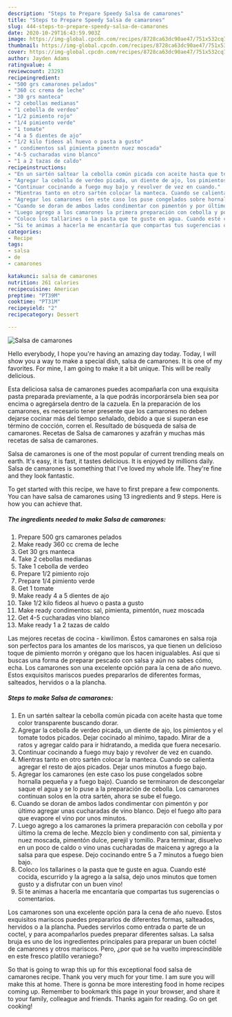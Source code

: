 ```yaml
---
description: "Steps to Prepare Speedy Salsa de camarones"
title: "Steps to Prepare Speedy Salsa de camarones"
slug: 444-steps-to-prepare-speedy-salsa-de-camarones
date: 2020-10-29T16:43:59.903Z
image: https://img-global.cpcdn.com/recipes/8728ca63dc90ae47/751x532cq70/salsa-de-camarones-foto-principal.jpg
thumbnail: https://img-global.cpcdn.com/recipes/8728ca63dc90ae47/751x532cq70/salsa-de-camarones-foto-principal.jpg
cover: https://img-global.cpcdn.com/recipes/8728ca63dc90ae47/751x532cq70/salsa-de-camarones-foto-principal.jpg
author: Jayden Adams
ratingvalue: 4
reviewcount: 23293
recipeingredient:
- "500 grs camarones pelados"
- "360 cc crema de leche"
- "30 grs manteca"
- "2 cebollas medianas"
- "1 cebolla de verdeo"
- "1/2 pimiento rojo"
- "1/4 pimiento verde"
- "1 tomate"
- "4 a 5 dientes de ajo"
- "1/2 kilo fideos al huevo o pasta a gusto"
- " condimentos sal pimienta pimentn nuez moscada"
- "4-5 cucharadas vino blanco"
- "1 a 2 tazas de caldo"
recipeinstructions:
- "En un sartén saltear la cebolla común picada con aceite hasta que tome color transparente buscando dorar."
- "Agregar la cebolla de verdeo picada, un diente de ajo, los pimientos y el tomate todos picados. Dejar cocinado al mínimo, tapado. Mirar de a ratos y agregar caldo para ir hidratando, a medida que fuera necesario."
- "Continuar cocinando a fuego muy bajo y revolver de vez en cuando."
- "Mientras tanto en otro sartén colocar la manteca. Cuando se calienta agregar el resto de ajos picados. Dejar unos minutos a fuego bajo."
- "Agregar los camarones (en este caso los puse congelados sobre hornalla pequeña y a fuego bajo). Cuando se terminaron de descongelar saque el agua y se lo puse a la preparación de cebolla. Los camarones continuan solos en la otra sartén, ahora se sube el fuego."
- "Cuando se doran de ambos lados condimentar con pimentón y por último agregar unas cucharadas de vino blanco. Dejo el fuego alto para que evapore el vino por unos minutos."
- "Luego agrego a los camarones la primera preparación con cebolla y por último la crema de leche. Mezclo bien y condimento con sal, pimienta y nuez moscada, pimentón dulce, perejil y tomillo. Para terminar, disuelvo en un poco de caldo o vino unas cucharadas de maicena y agrego a la salsa para que espese. Dejo cocinando entre 5 a 7 minutos a fuego bien bajo."
- "Coloco los tallarines o la pasta que te guste en agua. Cuando esté cocida, escurrido y la agrego a la salsa, dejo unos minutos que tomen gusto y a disfrutar con un buen vino!"
- "Si te animas a hacerla me encantaría que compartas tus sugerencias o comentarios."
categories:
- Recipe
tags:
- salsa
- de
- camarones

katakunci: salsa de camarones 
nutrition: 261 calories
recipecuisine: American
preptime: "PT39M"
cooktime: "PT31M"
recipeyield: "2"
recipecategory: Dessert

---
```



![Salsa de camarones](https://img-global.cpcdn.com/recipes/8728ca63dc90ae47/751x532cq70/salsa-de-camarones-foto-principal.jpg)

Hello everybody, I hope you're having an amazing day today. Today, I will show you a way to make a special dish, salsa de camarones. It is one of my favorites. For mine, I am going to make it a bit unique. This will be really delicious.

Esta deliciosa salsa de camarones puedes acompañarla con una exquisita pasta preparada previamente, a la que podrás incorporársela bien sea por encima o agregársela dentro de la cazuela. En la preparación de los camarones, es necesario tener presente que los camarones no deben dejarse cocinar más del tiempo señalado, debido a que si superan ese término de cocción, corren el. Resultado de búsqueda de salsa de camarones. Recetas de Salsa de camarones y azafrán y muchas más recetas de salsa de camarones.

Salsa de camarones is one of the most popular of current trending meals on earth. It's easy, it is fast, it tastes delicious. It is enjoyed by millions daily. Salsa de camarones is something that I've loved my whole life. They're fine and they look fantastic.


To get started with this recipe, we have to first prepare a few components. You can have salsa de camarones using 13 ingredients and 9 steps. Here is how you can achieve that.

<!--inarticleads1-->

##### The ingredients needed to make Salsa de camarones:

1. Prepare 500 grs camarones pelados
1. Make ready 360 cc crema de leche
1. Get 30 grs manteca
1. Take 2 cebollas medianas
1. Take 1 cebolla de verdeo
1. Prepare 1/2 pimiento rojo
1. Prepare 1/4 pimiento verde
1. Get 1 tomate
1. Make ready 4 a 5 dientes de ajo
1. Take 1/2 kilo fideos al huevo o pasta a gusto
1. Make ready  condimentos: sal, pimienta, pimentón, nuez moscada
1. Get 4-5 cucharadas vino blanco
1. Make ready 1 a 2 tazas de caldo


Las mejores recetas de cocina - kiwilimon. Éstos camarones en salsa roja son perfectos para los amantes de los mariscos, ya que tienen un delicioso toque de pimiento morrón y orégano que los hacen inigualables. Así que si buscas una forma de preparar pescado con salsa y aún no sabes cómo, echa. Los camarones son una excelente opción para la cena de año nuevo. Estos exquisitos mariscos puedes prepararlos de diferentes formas, salteados, hervidos o a la plancha. 

<!--inarticleads2-->

##### Steps to make Salsa de camarones:

1. En un sartén saltear la cebolla común picada con aceite hasta que tome color transparente buscando dorar.
1. Agregar la cebolla de verdeo picada, un diente de ajo, los pimientos y el tomate todos picados. Dejar cocinado al mínimo, tapado. Mirar de a ratos y agregar caldo para ir hidratando, a medida que fuera necesario.
1. Continuar cocinando a fuego muy bajo y revolver de vez en cuando.
1. Mientras tanto en otro sartén colocar la manteca. Cuando se calienta agregar el resto de ajos picados. Dejar unos minutos a fuego bajo.
1. Agregar los camarones (en este caso los puse congelados sobre hornalla pequeña y a fuego bajo). Cuando se terminaron de descongelar saque el agua y se lo puse a la preparación de cebolla. Los camarones continuan solos en la otra sartén, ahora se sube el fuego.
1. Cuando se doran de ambos lados condimentar con pimentón y por último agregar unas cucharadas de vino blanco. Dejo el fuego alto para que evapore el vino por unos minutos.
1. Luego agrego a los camarones la primera preparación con cebolla y por último la crema de leche. Mezclo bien y condimento con sal, pimienta y nuez moscada, pimentón dulce, perejil y tomillo. Para terminar, disuelvo en un poco de caldo o vino unas cucharadas de maicena y agrego a la salsa para que espese. Dejo cocinando entre 5 a 7 minutos a fuego bien bajo.
1. Coloco los tallarines o la pasta que te guste en agua. Cuando esté cocida, escurrido y la agrego a la salsa, dejo unos minutos que tomen gusto y a disfrutar con un buen vino!
1. Si te animas a hacerla me encantaría que compartas tus sugerencias o comentarios.


Los camarones son una excelente opción para la cena de año nuevo. Estos exquisitos mariscos puedes prepararlos de diferentes formas, salteados, hervidos o a la plancha. Puedes servirlos como entrada o parte de un coctel, y para acompañarlos puedes preparar diferentes salsas. La salsa bruja es uno de los ingredientes principales para preparar un buen cóctel de camarones y otros mariscos. Pero, ¿por qué se ha vuelto imprescindible en este fresco platillo veraniego? 

So that is going to wrap this up for this exceptional food salsa de camarones recipe. Thank you very much for your time. I am sure you will make this at home. There is gonna be more interesting food in home recipes coming up. Remember to bookmark this page in your browser, and share it to your family, colleague and friends. Thanks again for reading. Go on get cooking!
